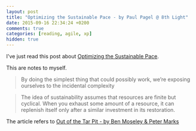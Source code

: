 ```yaml
---
layout: post
title: "Optimizing the Sustainable Pace - by Paul Pagel @ 8th Light"
date: 2015-09-16 22:34:24 +0200
comments: true
categories: [reading, agile, xp]
hidden: true
---
```

I've just read this post about [Optimizing the Sustainable Pace](https://blog.8thlight.com/paul-pagel/2015/09/15/optimize-sustainable-pace.html).

This are notes to myself.

> By doing the simplest thing that could possibly work, we’re exposing ourselves to the incidental complexity

> The idea of sustainability assumes that resources are finite but cyclical. When you exhaust some amount of a resource, it can replenish itself only after a similar investment in its restoration.

The article refers to [Out of the Tar Pit - by Ben Moseley & Peter Marks](http://shaffner.us/cs/papers/tarpit.pdf)
